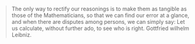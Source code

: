 <!--
---
title: "Portfolio item number 1"
excerpt: "Short description of portfolio item number 1<br/><img src='/images/500x300.png'>"
collection: portfolio
--- 
-->

> The only way to rectify our reasonings is to make them as tangible as those of the Mathematicians, so that we can find our error at a glance, and when there are disputes among persons, we can simply say: Let us calculate, without further ado, to see who is right. Gottfried wilhelm Leibniz.